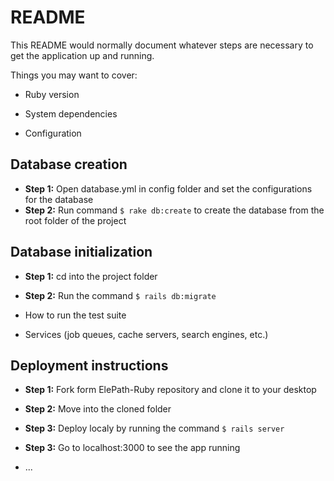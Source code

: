 # README

This README would normally document whatever steps are necessary to get the
application up and running.

Things you may want to cover:

* Ruby version

* System dependencies

* Configuration

## Database creation
* **Step 1:** Open database.yml in config folder and set the configurations for the database
* **Step 2:** Run command ```$ rake db:create``` to create the database from the root folder of the project

## Database initialization
* **Step 1:** cd into the project folder
* **Step 2:** Run the command ```$ rails db:migrate```

* How to run the test suite

* Services (job queues, cache servers, search engines, etc.)

## Deployment instructions
* **Step 1:** Fork form ElePath-Ruby repository and clone it to your desktop
* **Step 2:** Move into the cloned folder 
* **Step 3:** Deploy localy by running the command ```$ rails server```
* **Step 3:** Go to localhost:3000 to see the app running


* ...
